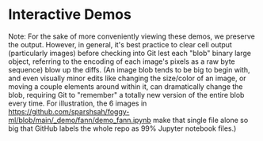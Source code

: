 # Interactive Demos

Note: For the sake of more conveniently viewing these demos,
we preserve the output. However, in general,
it's best practice to clear cell output
(particularly images) before checking into Git lest each "blob"
binary large object, referring to the encoding of each image's
pixels as a raw byte sequence) blow up the diffs.
(An image blob tends to be big to begin with,
and even visually minor edits like changing the size/color of an image,
or moving a couple elements around within it,
can dramatically change the blob, requiring Git to "remember" a
totally new version of the entire blob every time.
For illustration, the 6 images in
https://github.com/sparshsah/foggy-ml/blob/main/_demo/fann/demo_fann.ipynb
make that single file alone so big that GitHub labels the whole
repo as 99% Jupyter notebook files.)
